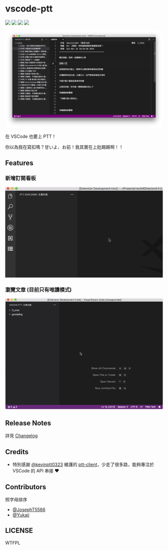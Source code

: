 # vscode-ptt

![](https://badgen.net/vs-marketplace/v/Yukai.vscode-ptt)
![](https://badgen.net/vs-marketplace/i/Yukai.vscode-ptt)
![](https://badgen.net/vs-marketplace/d/Yukai.vscode-ptt)
![](https://badgen.net/vs-marketplace/rating/Yukai.vscode-ptt)

![home](docs/images/screenshot.png)

在 VSCode 也要上 PTT！

你以為我在寫扣嗎？甘いよ、お前！我其實在上批踢踢啊！！

## Features

### 新增訂閱看板

![Add Remove board](docs/images/vscode-ptt-add-remove-board.gif)

### 瀏覽文章 (目前只有唯讀模式)

![Open article](docs/images/vscode-ptt-open-article.gif)

## Release Notes

詳見 [Changelog](https://github.com/Yukaii/vscode-ptt/blob/master/CHANGELOG.md)

## Credits

- 特別感謝 [@kevinptt0323](https://github.com/kevinptt0323) 維護的 [ptt-client](https://github.com/kevinptt0323/ptt-client)，少走了很多路，能夠專注於 VSCode 的 API 串接 ❤️

## Contributors

照字母排序

- [@JosephT5566](https://github.com/JosephT5566)
- [@Yukaii](https://github.com/Yukaii)

## LICENSE

WTFPL
